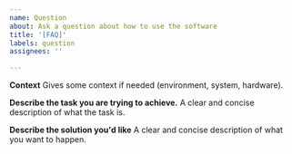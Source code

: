 ```yaml
---
name: Question
about: Ask a question about how to use the software
title: '[FAQ]'
labels: question
assignees: ''

---
```


**Context**
Gives some context if needed (environment, system, hardware).

**Describe the task you are trying to achieve.**
A clear and concise description of what the task is.

**Describe the solution you'd like**
A clear and concise description of what you want to happen.